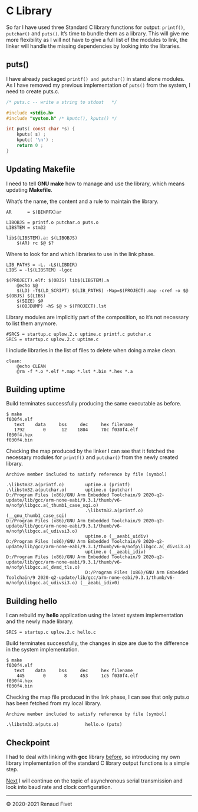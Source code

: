 # C Library

So far I have used three Standard C library functions for output:
`printf()`, `putchar()` and `puts()`. It’s time to bundle them as a library.
This will give me more flexibility as I will not have to give a full
list of the modules to link, the linker will handle the missing
dependencies by looking into the libraries.

## puts()

I have already packaged `printf() and putchar()` in stand alone modules.
As I have removed my previous implementation of `puts()` from the system,
I need to create puts.c.

```c
/* puts.c -- write a string to stdout   */

#include <stdio.h>
#include "system.h" /* kputc(), kputs() */

int puts( const char *s) {
    kputs( s) ;
    kputc( '\n') ;
    return 0 ;
}
```

## Updating Makefile

I need to tell **GNU make** how to manage and use the library, which
means updating **Makefile**.

What’s the name, the content and a rule to maintain the library.

```make
AR      = $(BINPFX)ar

LIBOBJS = printf.o putchar.o puts.o
LIBSTEM = stm32

lib$(LIBSTEM).a: $(LIBOBJS)
    $(AR) rc $@ $?
```

Where to look for and which libraries to use in the link phase.

```make
LIB_PATHS = -L. -L$(LIBDIR)
LIBS = -l$(LIBSTEM) -lgcc

$(PROJECT).elf: $(OBJS) lib$(LIBSTEM).a
    @echo $@
    $(LD) -T$(LD_SCRIPT) $(LIB_PATHS) -Map=$(PROJECT).map -cref -o $@ $(OBJS) $(LIBS)
    $(SIZE) $@
    $(OBJDUMP) -hS $@ > $(PROJECT).lst
```

Library modules are implicitly part of the composition, so it’s not
necessary to list them anymore.

```make
#SRCS = startup.c uplow.2.c uptime.c printf.c putchar.c
SRCS = startup.c uplow.2.c uptime.c
```

I include libraries in the list of files to delete when doing a make
clean.

```make
clean:
    @echo CLEAN
    @rm -f *.o *.elf *.map *.lst *.bin *.hex *.a
```

## Building uptime

Build terminates successfully producing the same executable as before.

```
$ make
f030f4.elf
   text    data     bss     dec     hex filename
   1792       0      12    1804     70c f030f4.elf
f030f4.hex
f030f4.bin
```

Checking the map produced by the linker I can see that it fetched the
necessary modules for `printf()` and `putchar()` from the newly created
library.

```
Archive member included to satisfy reference by file (symbol)

.\libstm32.a(printf.o)        uptime.o (printf)
.\libstm32.a(putchar.o)       uptime.o (putchar)
D:/Program Files (x86)/GNU Arm Embedded Toolchain/9 2020-q2-update/lib/gcc/arm-none-eabi/9.3.1/thumb/v6-m/nofp\libgcc.a(_thumb1_case_sqi.o)
                              .\libstm32.a(printf.o) (__gnu_thumb1_case_sqi)
D:/Program Files (x86)/GNU Arm Embedded Toolchain/9 2020-q2-update/lib/gcc/arm-none-eabi/9.3.1/thumb/v6-m/nofp\libgcc.a(_udivsi3.o)
                              uptime.o (__aeabi_uidiv)
D:/Program Files (x86)/GNU Arm Embedded Toolchain/9 2020-q2-update/lib/gcc/arm-none-eabi/9.3.1/thumb/v6-m/nofp\libgcc.a(_divsi3.o)
                              uptime.o (__aeabi_idiv)
D:/Program Files (x86)/GNU Arm Embedded Toolchain/9 2020-q2-update/lib/gcc/arm-none-eabi/9.3.1/thumb/v6-m/nofp\libgcc.a(_dvmd_tls.o)
                              D:/Program Files (x86)/GNU Arm Embedded Toolchain/9 2020-q2-update/lib/gcc/arm-none-eabi/9.3.1/thumb/v6-m/nofp\libgcc.a(_udivsi3.o) (__aeabi_idiv0)
```

## Building hello

I can rebuild my **hello** application using the latest system
implementation and the newly made library.

`SRCS = startup.c uplow.2.c hello.c`

Build terminates successfully, the changes in size are due to the
difference in the system implementation.

```
$ make
f030f4.elf
   text    data     bss     dec     hex filename
    445       0       8     453     1c5 f030f4.elf
f030f4.hex
f030f4.bin
```

Checking the map file produced in the link phase, I can see that only
puts.o has been fetched from my local library.

```
Archive member included to satisfy reference by file (symbol)

.\libstm32.a(puts.o)          hello.o (puts)
```

## Checkpoint

I had to deal with linking with **gcc** library [before]( 25_prototype),
so introducing my own library implementation of the standard C library
output functions is a simple step.

[Next]( https://warehouse.motd.org/?page_id=725) I will continue on the
topic of asynchronous serial transmission and look into baud rate and
clock configuration.

___
© 2020-2021 Renaud Fivet

